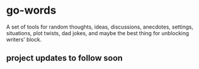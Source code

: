 # go-words
A set of tools for random thoughts, ideas, discussions, anecdotes, settings, situations, plot twists, dad jokes, and maybe the best thing for unblocking writers' block.

## project updates to follow soon
